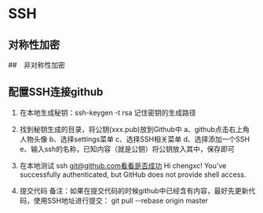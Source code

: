 # SSH
## 对称性加密
##　非对称性加密

## 配置SSH连接github
1. 在本地生成秘钥：ssh-keygen -t rsa
    记住密钥的生成路径
2. 找到秘钥生成的目录，将公钥(xxx.pub)放到Github中
    a、github点击右上角人物头像
    b、选择settings菜单
    c、选择SSH相关菜单
    d、选择添加一个SSH
    e、输入ssh的名称，已知内容（就是公钥）将公钥放入其中，保存即可
3. 在本地测试 ssh git@github.com看看是否成功
Hi chengxc! You've successfully authenticated, but GitHub does not provide shell access.

4. 提交代码
备注：如果在提交代码的时候github中已经含有内容，最好先更新代码，使用SSH地址进行提交：
git pull --rebase origin master